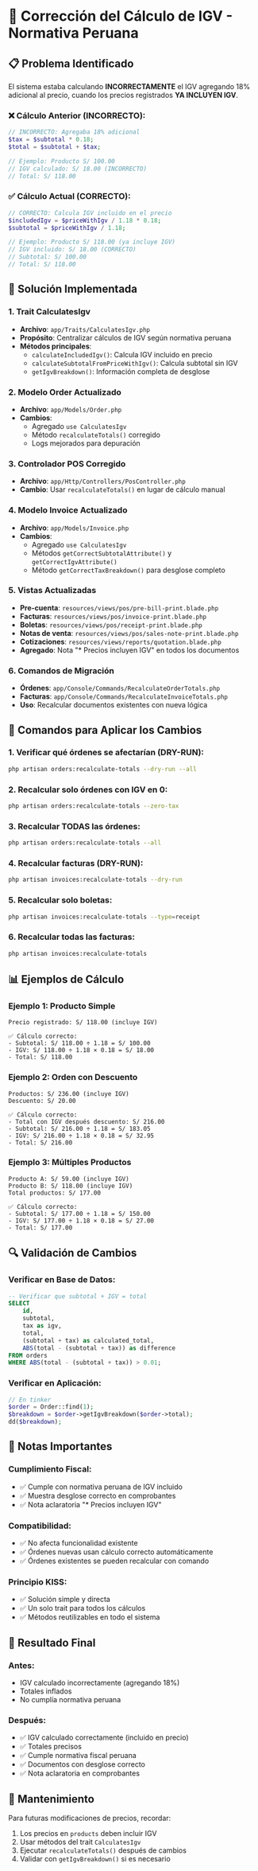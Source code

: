 # 🧮 Corrección del Cálculo de IGV - Normativa Peruana

## 📋 Problema Identificado

El sistema estaba calculando **INCORRECTAMENTE** el IGV agregando 18% adicional al precio, cuando los precios registrados **YA INCLUYEN IGV**.

### ❌ Cálculo Anterior (INCORRECTO):
```php
// INCORRECTO: Agregaba 18% adicional
$tax = $subtotal * 0.18;
$total = $subtotal + $tax;

// Ejemplo: Producto S/ 100.00
// IGV calculado: S/ 18.00 (INCORRECTO)
// Total: S/ 118.00
```

### ✅ Cálculo Actual (CORRECTO):
```php
// CORRECTO: Calcula IGV incluido en el precio
$includedIgv = $priceWithIgv / 1.18 * 0.18;
$subtotal = $priceWithIgv / 1.18;

// Ejemplo: Producto S/ 118.00 (ya incluye IGV)
// IGV incluido: S/ 18.00 (CORRECTO)
// Subtotal: S/ 100.00
// Total: S/ 118.00
```

## 🎯 Solución Implementada

### **1. Trait CalculatesIgv**
- **Archivo**: `app/Traits/CalculatesIgv.php`
- **Propósito**: Centralizar cálculos de IGV según normativa peruana
- **Métodos principales**:
  - `calculateIncludedIgv()`: Calcula IGV incluido en precio
  - `calculateSubtotalFromPriceWithIgv()`: Calcula subtotal sin IGV
  - `getIgvBreakdown()`: Información completa de desglose

### **2. Modelo Order Actualizado**
- **Archivo**: `app/Models/Order.php`
- **Cambios**:
  - Agregado `use CalculatesIgv`
  - Método `recalculateTotals()` corregido
  - Logs mejorados para depuración

### **3. Controlador POS Corregido**
- **Archivo**: `app/Http/Controllers/PosController.php`
- **Cambio**: Usar `recalculateTotals()` en lugar de cálculo manual

### **4. Modelo Invoice Actualizado**
- **Archivo**: `app/Models/Invoice.php`
- **Cambios**:
  - Agregado `use CalculatesIgv`
  - Métodos `getCorrectSubtotalAttribute()` y `getCorrectIgvAttribute()`
  - Método `getCorrectTaxBreakdown()` para desglose completo

### **5. Vistas Actualizadas**
- **Pre-cuenta**: `resources/views/pos/pre-bill-print.blade.php`
- **Facturas**: `resources/views/pos/invoice-print.blade.php`
- **Boletas**: `resources/views/pos/receipt-print.blade.php`
- **Notas de venta**: `resources/views/pos/sales-note-print.blade.php`
- **Cotizaciones**: `resources/views/reports/quotation.blade.php`
- **Agregado**: Nota "* Precios incluyen IGV" en todos los documentos

### **6. Comandos de Migración**
- **Órdenes**: `app/Console/Commands/RecalculateOrderTotals.php`
- **Facturas**: `app/Console/Commands/RecalculateInvoiceTotals.php`
- **Uso**: Recalcular documentos existentes con nueva lógica

## 🚀 Comandos para Aplicar los Cambios

### **1. Verificar qué órdenes se afectarían (DRY-RUN):**
```bash
php artisan orders:recalculate-totals --dry-run --all
```

### **2. Recalcular solo órdenes con IGV en 0:**
```bash
php artisan orders:recalculate-totals --zero-tax
```

### **3. Recalcular TODAS las órdenes:**
```bash
php artisan orders:recalculate-totals --all
```

### **4. Recalcular facturas (DRY-RUN):**
```bash
php artisan invoices:recalculate-totals --dry-run
```

### **5. Recalcular solo boletas:**
```bash
php artisan invoices:recalculate-totals --type=receipt
```

### **6. Recalcular todas las facturas:**
```bash
php artisan invoices:recalculate-totals
```

## 📊 Ejemplos de Cálculo

### **Ejemplo 1: Producto Simple**
```
Precio registrado: S/ 118.00 (incluye IGV)

✅ Cálculo correcto:
- Subtotal: S/ 118.00 ÷ 1.18 = S/ 100.00
- IGV: S/ 118.00 ÷ 1.18 × 0.18 = S/ 18.00
- Total: S/ 118.00
```

### **Ejemplo 2: Orden con Descuento**
```
Productos: S/ 236.00 (incluye IGV)
Descuento: S/ 20.00

✅ Cálculo correcto:
- Total con IGV después descuento: S/ 216.00
- Subtotal: S/ 216.00 ÷ 1.18 = S/ 183.05
- IGV: S/ 216.00 ÷ 1.18 × 0.18 = S/ 32.95
- Total: S/ 216.00
```

### **Ejemplo 3: Múltiples Productos**
```
Producto A: S/ 59.00 (incluye IGV)
Producto B: S/ 118.00 (incluye IGV)
Total productos: S/ 177.00

✅ Cálculo correcto:
- Subtotal: S/ 177.00 ÷ 1.18 = S/ 150.00
- IGV: S/ 177.00 ÷ 1.18 × 0.18 = S/ 27.00
- Total: S/ 177.00
```

## 🔍 Validación de Cambios

### **Verificar en Base de Datos:**
```sql
-- Verificar que subtotal + IGV = total
SELECT 
    id,
    subtotal,
    tax as igv,
    total,
    (subtotal + tax) as calculated_total,
    ABS(total - (subtotal + tax)) as difference
FROM orders 
WHERE ABS(total - (subtotal + tax)) > 0.01;
```

### **Verificar en Aplicación:**
```php
// En tinker
$order = Order::find(1);
$breakdown = $order->getIgvBreakdown($order->total);
dd($breakdown);
```

## 📝 Notas Importantes

### **Cumplimiento Fiscal:**
- ✅ Cumple con normativa peruana de IGV incluido
- ✅ Muestra desglose correcto en comprobantes
- ✅ Nota aclaratoria "* Precios incluyen IGV"

### **Compatibilidad:**
- ✅ No afecta funcionalidad existente
- ✅ Órdenes nuevas usan cálculo correcto automáticamente
- ✅ Órdenes existentes se pueden recalcular con comando

### **Principio KISS:**
- ✅ Solución simple y directa
- ✅ Un solo trait para todos los cálculos
- ✅ Métodos reutilizables en todo el sistema

## 🎯 Resultado Final

### **Antes:**
- IGV calculado incorrectamente (agregando 18%)
- Totales inflados
- No cumplía normativa peruana

### **Después:**
- ✅ IGV calculado correctamente (incluido en precio)
- ✅ Totales precisos
- ✅ Cumple normativa fiscal peruana
- ✅ Documentos con desglose correcto
- ✅ Nota aclaratoria en comprobantes

## 🔧 Mantenimiento

Para futuras modificaciones de precios, recordar:
1. Los precios en `products` deben incluir IGV
2. Usar métodos del trait `CalculatesIgv`
3. Ejecutar `recalculateTotals()` después de cambios
4. Validar con `getIgvBreakdown()` si es necesario
